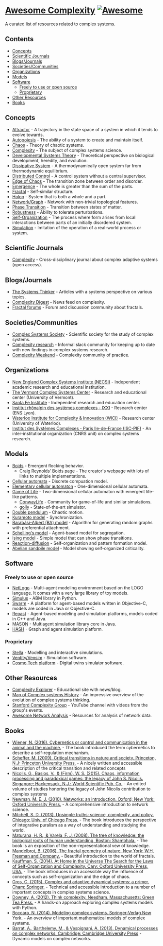 # [Awesome Complexity](https://sellisd.github.io/awesome-complexity/) [![Awesome](https://awesome.re/badge.svg)](https://awesome.re)

A curated list of resources related to complex systems.

<!-- START doctoc generated TOC please keep comment here to allow auto update -->
<!-- DON'T EDIT THIS SECTION, INSTEAD RE-RUN doctoc TO UPDATE -->

## Contents

- [Concepts](#concepts)
- [Scientific Journals](#scientific-journals)
- [Blogs/Journals](#blogsjournals)
- [Societies/Communities](#societiescommunities)
- [Organizations](#organizations)
- [Models](#models)
- [Software](#software)
  - [Freely to use or open source](#freely-to-use-or-open-source)
  - [Proprietary](#proprietary)
- [Other Resources](#other-resources)
- [Books](#books)

<!-- END doctoc generated TOC please keep comment here to allow auto update -->

## Concepts

- [Attractor](https://en.wikipedia.org/wiki/Attractor) - A trajectory in the state space of a system in which it tends to evolve towards.
- [Autopoiesis](https://en.wikipedia.org/wiki/Autopoiesis) - The ability of a system to create and maintain itself.
- [Chaos](https://en.wikipedia.org/wiki/Chaos_theory) - Theory of chaotic systems.
- [Complexity](https://en.wikipedia.org/wiki/Complexity) - The subject of complex systems science.
- [Developmental Systems Theory](https://en.wikipedia.org/wiki/Developmental_systems_theory) - Theoretical perspective on biological development, heredity, and evolution.
- [Dissipative System](https://en.wikipedia.org/wiki/Dissipative_system) - A thermodynamically open system far from thermodynamic equilibrium.
- [Distributed Control](https://en.wikipedia.org/wiki/Distributed_control_system) - A control system without a central supervisor.
- [Edge of Chaos](https://en.wikipedia.org/wiki/Edge_of_chaos) - The transition zone between order and disorder.
- [Emergence](https://en.wikipedia.org/wiki/Emergence) - The whole is greater than the sum of the parts.
- [Fractal](https://en.wikipedia.org/wiki/Fractal) - Self-similar structure.
- [Holon](https://en.wikipedia.org/wiki/Holon_(philosophy)) - System that is both a whole and a part.
- [Network/Graph](https://en.wikipedia.org/wiki/Complex_network) - Network with non-trivial topological features.
- [Phase Transition](https://en.wikipedia.org/wiki/Phase_transition) - Transition between states of matter.
- [Robustness](https://en.wikipedia.org/wiki/Robustness) - Ability to tolerate perturbations.
- [Self-Organization](https://en.wikipedia.org/wiki/Self-organization) - The process where form arises from local interactions between parts of an initially disordered system.
- [Simulation](https://en.wikipedia.org/wiki/Simulation) - Imitation of the operation of a real-world process or system.

## Scientific Journals

- [Complexity](https://www.hindawi.com/journals/complexity/) - Cross-disciplinary journal about complex adaptive systems (open access).

## Blogs/Journals

- [The Systems Thinker](https://thesystemsthinker.com/) - Articles with a systems perspective on various topics.
- [Complexity Digest](https://comdig.unam.mx/) - News feed on complexity.
- [Fractal forums](https://fractalforums.org/) - Forum and discussion community about fractals.

## Societies/Communities

- [Complex Systems Society](https://cssociety.org/home) - Scientific society for the study of complex systems.
- [Complexity research](https://complexityresearch.slack.com/) - Informal slack community for keeping up to date with new findings in complex systems research.
- [Complexity Weekend](https://www.complexityweekend.com/) - Complexity community of practice.

## Organizations

- [New England Complex Systems Institute (NECSI)](http://www.necsi.edu/) - Independent academic research and educational institution.
- [The Vermont Complex Systems Center](http://vermontcomplexsystems.org/) - Research and educational center (University of Vermont).
- [Santa Fe Institute](https://www.santafe.edu/) - Independent research and education center.
- [Institut rhônalpin des systèmes complexes - IXXI](http://www.ixxi.fr/) - Research center (ENS Lyon).
- [Waterloo Institute for Complexity & Innovation (WICI)](https://uwaterloo.ca/complexity-innovation) - Research center (University of Waterloo).
- [Institut des Systèmes Complexes - Paris Ile-de-France (ISC-PIF)](https://iscpif.fr/) - An inter-institutional organization (CNRS unit) on complex systems research.

## Models

- [Boids](https://en.wikipedia.org/wiki/Boids) - Emergent flocking behavior.
  - [Craig Reynolds' Boids page](https://www.red3d.com/cwr/boids/) - The creator's webpage with lots of links to multiple implementations.
- [Cellular automata](https://en.wikipedia.org/wiki/Cellular_automaton) - Discrete compuation model.
- [Elementary cellular automaton](https://en.wikipedia.org/wiki/Elementary_cellular_automaton) - One-dimensional cellular automata.
- [Game of Life](https://en.wikipedia.org/wiki/Conway%27s_Game_of_Life) - Two-dimensional cellular automaton with emergent life-like patterns.
  - [ConwayLife](http://www.conwaylife.com/) - Community for game-of-life and similar simulations.
  - [golly](http://golly.sourceforge.net/) - State-of-the-art simulator.
- [Double pendulum](https://en.wikipedia.org/wiki/Double_pendulum) - Chaotic motion.
- [Kuramoto model](https://en.wikipedia.org/wiki/Kuramoto_model) - Synchronization.
- [Barabási–Albert (BA) model](https://en.wikipedia.org/wiki/Barab%C3%A1si%E2%80%93Albert_model) - Algorithm for generating random graphs with preferential attachment.
- [Schelling's model](https://en.wikipedia.org/wiki/Schelling%27s_model_of_segregation) - Agent-based model for segregation.
- [Ising model](https://en.wikipedia.org/wiki/Ising_model) - Simple model that can show phase transitions.
- [Reaction-diffusion](https://en.wikipedia.org/wiki/Reaction%E2%80%93diffusion_system) - Self-organization and pattern formation model.
- [Abelian sandpile model](https://en.wikipedia.org/wiki/Abelian_sandpile_model) - Model showing self-organized criticality.

## Software

### Freely to use or open source

- [NetLogo](https://ccl.northwestern.edu/netlogo/) - Multi-agent modeling environment based on the LOGO language. It comes with a very large library of toy models.
- [Simulus](https://simulus.readthedocs.io/en/latest/) - ABM library in Python.
- [Swarm](http://www.swarm.org/wiki/Swarm_main_page) - A platform for agent-based models written in Objective-C, models are coded in Java or Objective-C.
- [Repast](https://repast.github.io/) - Agent-based modeling and simulation platforms, models coded in C++ and Java.
- [MASON](https://cs.gmu.edu/~eclab/projects/mason/) - Multiagent simulation library core in Java.
- [HASH](https://hash.ai/) - Graph and agent simulation platform.

### Proprietary

- [Stella](https://www.iseesystems.com/store/products/stella-architect.aspx) - Modelling and interactive simulations.
- [Ventity/Vensim](http://www.ventanasystems.com/software/) - Simulation software.
- [Cosmo Tech platform](https://cosmotech.com) - Digital twins simulator software.

## Other Resources

- [Complexity Explorer](https://www.complexityexplorer.org/) - Educational site with news/blog.
- [Map of Complex systems History](http://www.art-sciencefactory.com/complexity-map_feb09.html) - An impressive overview of the evolution of complex systems thinking.
- [Stanford Complexity Group](https://www.youtube.com/user/StanfordComplexity/videos) - YouTube channel with videos from the group's events.
- [Awesome Network Analysis](https://github.com/briatte/awesome-network-analysis) - Resources for analysis of network data.

## Books

- [Wiener, N. (2016). Cybernetics or control and communication in the animal and the machine.](https://worldcat.org/en/title/1155181636) - The book introduced the term cybernetics to describe a self-regulation mechanism.
- [Scheffer, M. (2009). Critical transitions in nature and society. Princeton, N.J: Princeton University Press.](https://worldcat.org/en/title/1229162077) - A nicely written and accessible description of the critical transition and related concepts
- [Nicolis, G., Basios, V., & (Firm), W. S. (2015). Chaos, information processing and paradoxical games: the legacy of John S. Nicolis. Singapore; Hackensack, N.J.: World Scientific Pub. Co.](https://worldcat.org/en/title/891718596) - An edited volume of studies honoring the legacy of John Nicolis contribution to complex systems
- [Newman, M. E. J. (2010). Networks: an introduction. Oxford; New York: Oxford University Press.](https://worldcat.org/en/title/923343299) - A comprehensive introduction to network science.
- [Mitchell, S. D. (2013). Unsimple truths: science, complexity, and policy. Chicago: Univ. of Chicago Press.](https://worldcat.org/en/title/855547314) - The book introduces the perspective of  integrative puralism as a way of understanding and studying the world.
- [Maturana, H. R., & Varela, F. J. (2008). The tree of knowledge: the biological roots of human understanding. Boston: Shambhala.](https://worldcat.org/en/title/316152876) - The book is an exposition of the non-representational vew of knowledge.
- [Mandelbrot, B. (2006). The fractal geometry of nature. New York: W.H. Freeman and Company.](https://worldcat.org/en/title/1286107107) - Beautiful introduction to the world of fractals.
- [Kauffman, S. (2014). At Home in the Universe The Search for the Laws of Self-Organization and Complexity. Cary: Oxford University Press, USA.](https://worldcat.org/en/title/36889961) - The book introduces in an accessible way the influence of concepts such as self-organization and the edge of chaos. 
- [Gros, C. (2015). Complex and adaptive dynamical systems: a primer. Cham: Springer.](https://worldcat.org/en/title/906708597) - Technical and accessible introduction to a number of important concepts in complex systems science.
- [Downey, A. (2012). Think complexity. Needham, Massachusetts: Green Tea Press.](https://worldcat.org/en/title/1043913738) - A hands-on approach exploring complex systems models with Python.
- [Boccara, N. (2014). Modeling complex systems. Springer-Verlag New York.](https://worldcat.org/en/title/934989650) - An overview of important mathematical models of complex systems.
- [Barrat, A., Barthelemy, M., & Vespignani, A. (2013). Dynamical processes on complex networks. Cambridge: Cambridge University Press](https://worldcat.org/en/title/849822968) - Dynamic models on complex networks.